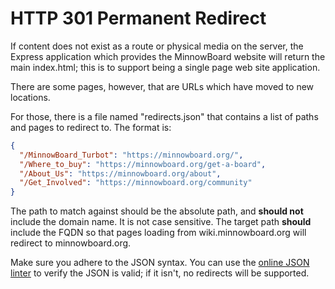 # HTTP 301 Permanent Redirect

If content does not exist as a route or physical media on the server, the
Express application which provides the MinnowBoard website will return the
main index.html; this is to support being a single page web site application.

There are some pages, however, that are URLs which have moved to new locations.

For those, there is a file named "redirects.json" that contains a list of
paths and pages to redirect to. The format is:

```json
{
  "/MinnowBoard_Turbot": "https://minnowboard.org/",
  "/Where_to_buy": "https://minnowboard.org/get-a-board",
  "/About_Us": "https://minnowboard.org/about",
  "/Get_Involved": "https://minnowboard.org/community"
}
```

The path to match against should be the absolute path, and **should not**
include the domain name. It is not case sensitive. The target path **should** include the FQDN so 
that pages loading from wiki.minnowboard.org will redirect to minnowboard.org.

Make sure you adhere to the JSON syntax. You can use the [online JSON linter](http://jsonlint.com/)
to verify the JSON is valid; if it isn't, no redirects will be supported.
